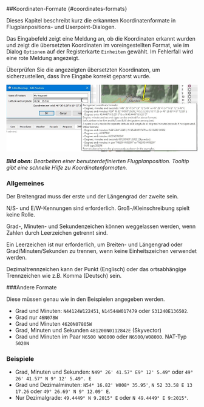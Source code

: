 ##Koordinaten-Formate {#coordinates-formats}

Dieses Kapitel beschreibt kurz die erkannten Koordinatenformate in Flugplanpositions- und Userpoint-Dialogen.

Das Eingabefeld zeigt eine Meldung an, ob die Koordinaten erkannt wurden und zeigt die übersetzten Koordinaten im voreingestellten Format, wie im Dialog `Optionen` auf der Registerkarte `Einheiten` gewählt. Im Fehlerfall wird eine rote Meldung angezeigt.

Überprüfen Sie die angezeigten übersetzten Koordinaten, um sicherzustellen, dass Ihre Eingabe korrekt geparst wurde.

![Edit Flight Plan Position](../images/edit_flightplan_waypoint_tooltip.jpg "Flugplanposition bearbeiten")

_**Bild oben:** Bearbeiten einer benutzerdefinierten Flugplanposition. Tooltip gibt eine schnelle Hilfe zu Koordinatenformaten._

### Allgemeines

Der Breitengrad muss der erste und der Längengrad der zweite sein.

N/S- und E/W-Kennungen sind erforderlich. Groß-/Kleinschreibung spielt keine Rolle.

Grad-, Minuten- und Sekundenzeichen können weggelassen werden, wenn Zahlen durch Leerzeichen getrennt sind.

Ein Leerzeichen ist nur erforderlich, um Breiten- und Längengrad oder Grad/Minuten/Sekunden zu trennen, wenn keine Einheitszeichen verwendet werden.

Dezimaltrennzeichen kann der Punkt \(Englisch\) oder das ortsabhängige Trennzeichen wie z.B. Komma \(Deutsch\) sein.

###Andere Formate

Diese müssen genau wie in den Beispielen angegeben werden.

* Grad und Minuten: `N44124W122451`, `N14544W017479` oder `S31240E136502`.
* Grad nur `46N078W`
* Grad und Minuten `4620N07805W`
* Grad, Minuten und Sekunden `481200N0112842E` \(Skyvector\)
* Grad und Minuten im Paar `N6500 W08000` oder `N6500/W08000`.
NAT-Typ `5020N`

### Beispiele

* Grad, Minuten und Sekunden: `N49° 26' 41.57" E9° 12' 5.49"` oder `49° 26' 41.57" N 9° 12' 5.49". E`
* Grad und Dezimalminuten: `N54* 16.82' W008* 35.95'`, `N 52 33.58 E 13 17.26` oder `49° 26.69' N 9° 12.09' E`.
* Nur Dezimalgrade: `49.4449° N 9.2015° E` oder `N 49.4449° E 9:2015°`.

